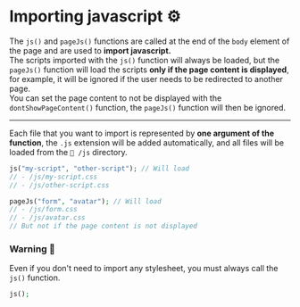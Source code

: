 # Importing javascript ⚙️

The `js()` and `pageJs()` functions are called at the end of the `body` element of the page and are used to **import javascript.**
\
The scripts imported with the `js()` function will always be loaded, but the `pageJs()` function will load the scripts **only if the page content is displayed**, for example, it will be ignored if the user needs to be redirected to another page.
\
You can set the page content to not be displayed with the `dontShowPageContent()` function, the `pageJs()` function will then be ignored.

---

Each file that you want to import is represented by **one argument of the function**, the `.js` extension will be added automatically, and all files will be loaded from the `📂 /js` directory.

```php
js("my-script", "other-script"); // Will load 
// - /js/my-script.css
// - /js/other-script.css

pageJs("form", "avatar"); // Will load
// - /js/form.css
// - /js/avatar.css
// But not if the page content is not displayed
```

### Warning 🚨

Even if you don't need to import any stylesheet, you must always call the `js()` function.

```php
js();
```